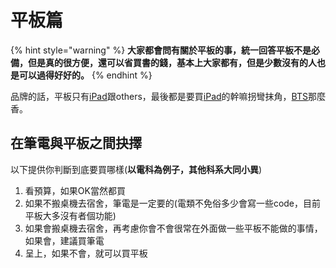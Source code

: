 # 平板篇

{% hint style="warning" %}
**大家都會問有關於平板的事，統一回答平板不是必備，但是真的很方便，還可以省買書的錢，基本上大家都有，但是少數沒有的人也是可以過得好好的。**
{% endhint %}

品牌的話，平板只有[iPad](https://www.apple.com/tw/shop/buy-ipad/ipad-pro)跟others，最後都是要買[iPad](https://www.apple.com/tw/shop/buy-ipad/ipad-pro)的幹嘛拐彎抹角，[BTS](https://www.apple.com/tw-edu/store)那麼香。

## 在筆電與平板之間抉擇

以下提供你判斷到底要買哪樣(**以電科為例子，其他科系大同小異**)

1. 看預算，如果OK當然都買
2. 如果不搬桌機去宿舍，筆電是一定要的(電類不免俗多少會寫一些code，目前平板大多沒有者個功能)
3. 如果會搬桌機去宿舍，再考慮你會不會很常在外面做一些平板不能做的事情，如果會，建議買筆電
4. 呈上，如果不會，就可以買平板
